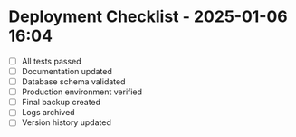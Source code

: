 # Deployment Checklist - 2025-01-06 16:04

- [ ] All tests passed
- [ ] Documentation updated
- [ ] Database schema validated
- [ ] Production environment verified
- [ ] Final backup created
- [ ] Logs archived
- [ ] Version history updated
